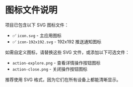 # 图标文件说明

项目已包含以下 SVG 图标文件：

- ✅ `icon.svg` - 主应用图标
- ✅ `icon-192x192.svg` - 192x192 推送通知图标

如需自定义图标，请替换这些 SVG 文件，或添加以下可选文件：
- `action-explore.png` - 查看详情操作按钮图标
- `action-close.png` - 关闭操作按钮图标

推荐使用 SVG 格式，因为它们在所有设备上都能清晰显示。